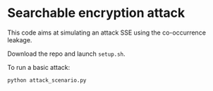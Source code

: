 Searchable encryption attack
===

This code aims at simulating an attack SSE using the co-occurrence leakage.

Download the repo and launch `setup.sh`.

To run a basic attack:
```
python attack_scenario.py
```


